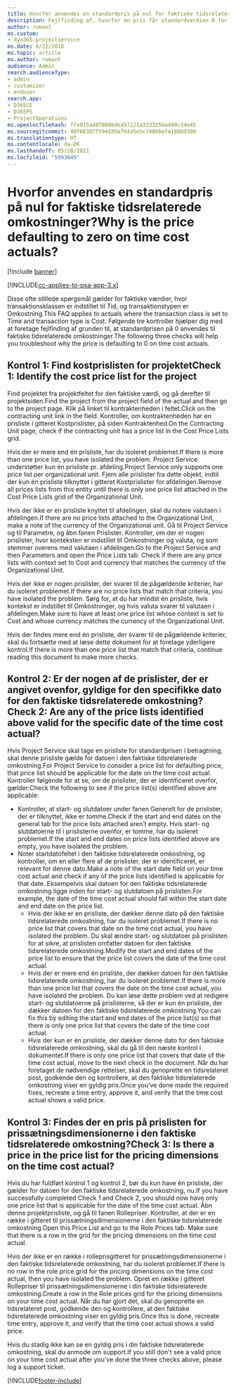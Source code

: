 ```yaml
---
title: Hvorfor anvendes en standardpris på nul for faktiske tidsrelaterede omkostninger?
description: Fejlfinding af, hvorfor en pris får standardværdien 0 for faktiske tidsrelaterede omkostninger.
author: rumant
ms.custom:
- dyn365-projectservice
ms.date: 8/21/2018
ms.topic: article
ms.author: rumant
audience: Admin
search.audienceType:
- admin
- customizer
- enduser
search.app:
- D365CE
- D365PS
- ProjectOperations
ms.openlocfilehash: ffe915a48f088bde457121a323325ba490c24e45
ms.sourcegitcommit: 40f68387f594180af64a5e5c748b6efa188bd300
ms.translationtype: HT
ms.contentlocale: da-DK
ms.lasthandoff: 05/10/2021
ms.locfileid: "5993049"
---
```

# <a name="why-is-the-price-defaulting-to-zero-on-time-cost-actuals"></a><span data-ttu-id="cd372-103">Hvorfor anvendes en standardpris på nul for faktiske tidsrelaterede omkostninger?</span><span class="sxs-lookup"><span data-stu-id="cd372-103">Why is the price defaulting to zero on time cost actuals?</span></span>

[!include [banner](../includes/psa-now-project-operations.md)]

[!INCLUDE[cc-applies-to-psa-app-3.x](../includes/cc-applies-to-psa-app-3x.md)]

<span data-ttu-id="cd372-104">Disse ofte stillede spørgsmål gælder for faktiske værdier, hvor transaktionsklassen er indstillet til Tid, og transaktionstypen er Omkostning.</span><span class="sxs-lookup"><span data-stu-id="cd372-104">This FAQ applies to actuals where the transaction class is set to Time and transaction type is Cost.</span></span> <span data-ttu-id="cd372-105">Følgende tre kontroller hjælper dig med at foretage fejlfinding af grunden til, at standardprisen på 0 anvendes til faktiske tidsrelaterede omkostninger.</span><span class="sxs-lookup"><span data-stu-id="cd372-105">The following three checks will help you troubleshoot why the price is defaulting to 0 on time cost actuals.</span></span>
 
## <a name="check-1-identify-the-cost-price-list-for-the-project"></a><span data-ttu-id="cd372-106">Kontrol 1: Find kostprislisten for projektet</span><span class="sxs-lookup"><span data-stu-id="cd372-106">Check 1: Identify the cost price list for the project</span></span>

<span data-ttu-id="cd372-107">Find projektet fra projektfeltet for den faktiske værdi, og gå derefter til projektsiden.</span><span class="sxs-lookup"><span data-stu-id="cd372-107">Find the project from the project field of the actual and then go to the project page.</span></span> <span data-ttu-id="cd372-108">Klik på linket til kontraktenheden i feltet.</span><span class="sxs-lookup"><span data-stu-id="cd372-108">Click on the contracting unit link in the field.</span></span> <span data-ttu-id="cd372-109">Kontroller, om kontraktenheden har en prisliste i gitteret Kostprislister, på siden Kontraktenhed.</span><span class="sxs-lookup"><span data-stu-id="cd372-109">On the Contracting Unit page, check if the contracting unit has a price list in the Cost Price Lists grid.</span></span>

<span data-ttu-id="cd372-110">Hvis der er mere end én prisliste, har du isoleret problemet.</span><span class="sxs-lookup"><span data-stu-id="cd372-110">If there is more than one price list, you have isolated the problem.</span></span> <span data-ttu-id="cd372-111">Project Service understøtter kun én prisliste pr. afdeling.</span><span class="sxs-lookup"><span data-stu-id="cd372-111">Project Service only supports one price list per organizational unit.</span></span> <span data-ttu-id="cd372-112">Fjern alle prislister fra dette objekt, indtil der kun én prisliste tilknyttet i gitteret Kostprislister for afdelingen.</span><span class="sxs-lookup"><span data-stu-id="cd372-112">Remove all prices lists from this entity until there is only one price list attached in the Cost Price Lists grid of the Organizational Unit.</span></span>

<span data-ttu-id="cd372-113">Hvis der ikke er en prisliste knyttet til afdelingen, skal du notere valutaen i afdelingen.</span><span class="sxs-lookup"><span data-stu-id="cd372-113">If there are no price lists attached to the Organizational Unit, make a note of the currency of the Organizational unit.</span></span> <span data-ttu-id="cd372-114">Gå til Project Service og til Parametre, og åbn fanen Prislister. Kontroller, om der er nogen prislister, hvor konteksten er indstillet til Omkostninger og valuta, og som stemmer overens med valutaen i afdelingen.</span><span class="sxs-lookup"><span data-stu-id="cd372-114">Go to the Project Service and then Parameters and open the Price Lists tab. Check if there are any price lists with context set to Cost and currency that matches the currency of the Organizational Unit.</span></span>
 
<span data-ttu-id="cd372-115">Hvis der ikke er nogen prislister, der svarer til de pågældende kriterier, har du isoleret problemet.</span><span class="sxs-lookup"><span data-stu-id="cd372-115">If there are no price lists that match that criteria, you have isolated the problem.</span></span> <span data-ttu-id="cd372-116">Sørg for, at du har mindst én prisliste, hvis kontekst er indstillet til Omkostninger, og hvis valuta svarer til valutaen i afdelingen.</span><span class="sxs-lookup"><span data-stu-id="cd372-116">Make sure to have at least one price list whose context is set to Cost and whose currency matches the currency of the Organizational Unit.</span></span>

<span data-ttu-id="cd372-117">Hvis der findes mere end én prisliste, der svarer til de pågældende kriterier, skal du fortsætte med at læse dette dokument for at foretage yderligere kontrol.</span><span class="sxs-lookup"><span data-stu-id="cd372-117">If there is more than one price list that match that criteria, continue reading this document to make more checks.</span></span>

## <a name="check-2-are-any-of-the-price-lists-identified-above-valid-for-the-specific-date-of-the-time-cost-actual"></a><span data-ttu-id="cd372-118">Kontrol 2: Er der nogen af de prislister, der er angivet ovenfor, gyldige for den specifikke dato for den faktiske tidsrelaterede omkostning?</span><span class="sxs-lookup"><span data-stu-id="cd372-118">Check 2: Are any of the price lists identified above valid for the specific date of the time cost actual?</span></span>

<span data-ttu-id="cd372-119">Hvis Project Service skal tage en prisliste for standardprisen i betragtning, skal denne prisliste gælde for datoen i den faktiske tidsrelaterede omkostning.</span><span class="sxs-lookup"><span data-stu-id="cd372-119">For Project Service to consider a price list for defaulting price, that price list should be applicable for the date on the time cost actual.</span></span> <span data-ttu-id="cd372-120">Kontroller følgende for at se, om de prislister, der er identificeret overfor, gælder:</span><span class="sxs-lookup"><span data-stu-id="cd372-120">Check the following to see if the price list(s) identified above are applicable:</span></span>

- <span data-ttu-id="cd372-121">Kontroller, at start- og slutdatoer under fanen Generelt for de prislister, der er tilknyttet, ikke er tomme.</span><span class="sxs-lookup"><span data-stu-id="cd372-121">Check if the start and end dates on the general tab for the price lists attached aren’t empty.</span></span> <span data-ttu-id="cd372-122">Hvis start- og slutdatoerne til i prislisterne ovenfor, er tomme, har du isoleret problemet.</span><span class="sxs-lookup"><span data-stu-id="cd372-122">If the start and end dates on price lists identified above are empty, you have isolated the problem.</span></span> 
- <span data-ttu-id="cd372-123">Noter startdatofeltet i den faktiske tidsrelaterede omkostning, og kontroller, om en eller flere af de prislister, der er identificeret, er relevant for denne dato.</span><span class="sxs-lookup"><span data-stu-id="cd372-123">Make a note of the start date field on your time cost actual and check if any of the price lists identified is applicable for that date.</span></span> <span data-ttu-id="cd372-124">Eksempelvis skal datoen for den faktiske tidsrelaterede omkostning ligge inden for start- og slutdatoen på prislisten.</span><span class="sxs-lookup"><span data-stu-id="cd372-124">For example, the date of the time cost actual should fall within the start date and end date on the price list.</span></span> 
    - <span data-ttu-id="cd372-125">Hvis der ikke er en prisliste, der dækker denne dato på den faktiske tidsrelaterede omkostning, har du isoleret problemet.</span><span class="sxs-lookup"><span data-stu-id="cd372-125">If there is no price list that covers that date on the time cost actual, you have isolated the problem.</span></span> <span data-ttu-id="cd372-126">Du skal ændre start- og slutdatoer på prislisten for at sikre, at prislisten omfatter datoen for den faktiske tidsrelaterede omkostning.</span><span class="sxs-lookup"><span data-stu-id="cd372-126">Modify the start and end dates of the price list to ensure that the price list covers the date of the time cost actual.</span></span> 
    - <span data-ttu-id="cd372-127">Hvis der er mere end én prisliste, der dækker datoen for den faktiske tidsrelaterede omkostning, har du isoleret problemet.</span><span class="sxs-lookup"><span data-stu-id="cd372-127">If there is more than one price list that covers the date on the time cost actual, you have isolated the problem.</span></span> <span data-ttu-id="cd372-128">Du kan løse dette problem ved at redigere start- og slutdatoerne på prislisterne, så der er kun én prisliste, der dækker datoen for den faktiske tidsrelaterede omkostning.</span><span class="sxs-lookup"><span data-stu-id="cd372-128">You can fix this by editing the start and end dates of the price list(s) so that there is only one price list that covers the date of the time cost actual.</span></span> 
    - <span data-ttu-id="cd372-129">Hvis der kun er én prisliste, der dækker denne dato for den faktiske tidsrelaterede omkostning, skal du gå til den næste kontrol i dokumentet.</span><span class="sxs-lookup"><span data-stu-id="cd372-129">If there is only one price list that covers that date of the time cost actual, move to the next check in the document.</span></span>
<span data-ttu-id="cd372-130">Når du har foretaget de nødvendige rettelser, skal du genoprette en tidsrelateret post, godkende den og kontrollere, at den faktiske tidsrelaterede omkostning viser en gyldig pris.</span><span class="sxs-lookup"><span data-stu-id="cd372-130">Once you’ve done made the required fixes, recreate a time entry, approve it, and verify that the time cost actual shows a valid price.</span></span>

## <a name="check-3-is-there-a-price-in-the-price-list-for-the-pricing-dimensions-on-the-time-cost-actual"></a><span data-ttu-id="cd372-131">Kontrol 3: Findes der en pris på prislisten for prissætningsdimensionerne i den faktiske tidsrelaterede omkostning?</span><span class="sxs-lookup"><span data-stu-id="cd372-131">Check 3: Is there a price in the price list for the pricing dimensions on the time cost actual?</span></span>

<span data-ttu-id="cd372-132">Hvis du har fuldført kontrol 1 og kontrol 2, bør du kun have én prisliste, der gælder for datoen for den faktiske tidsrelaterede omkostning, nu.</span><span class="sxs-lookup"><span data-stu-id="cd372-132">If you have successfully completed Check 1 and Check 2, you should now have only one price list that is applicable for the date of the time cost actual.</span></span> <span data-ttu-id="cd372-133">Åbn denne projektprisliste, og gå til fanen Rollepriser. Kontroller, at der er en række i gitteret til prissætningsdimensionerne i den faktiske tidsrelaterede omkostning.</span><span class="sxs-lookup"><span data-stu-id="cd372-133">Open this Price List and go to the Role Prices tab. Make sure that there is a row in the grid for the pricing dimensions on the time cost actual.</span></span>

<span data-ttu-id="cd372-134">Hvis der ikke er en række i rolleprisgitteret for prissætningsdimensionerne i den faktiske tidsrelaterede omkostning, har du isoleret problemet.</span><span class="sxs-lookup"><span data-stu-id="cd372-134">If there is no row in the role price grid for the pricing dimensions on the time cost actual, then you have isolated the problem.</span></span> <span data-ttu-id="cd372-135">Opret en række i gitteret Rollepriser til prissætningsdimensionerne i din faktiske tidsrelaterede omkostning.</span><span class="sxs-lookup"><span data-stu-id="cd372-135">Create a row in the Role prices grid for the pricing dimensions on your time cost actual.</span></span> <span data-ttu-id="cd372-136">Når du har gjort det, skal du genoprette en tidsrelateret post, godkende den og kontrollere, at den faktiske tidsrelaterede omkostning viser en gyldig pris.</span><span class="sxs-lookup"><span data-stu-id="cd372-136">Once this is done, recreate time entry, approve it, and verify that the time cost actual shows a valid price.</span></span>
 
<span data-ttu-id="cd372-137">Hvis du stadig ikke kan se en gyldig pris i din faktiske tidsrelaterede omkostning, skal du anmode om support.</span><span class="sxs-lookup"><span data-stu-id="cd372-137">If you still don't see a valid price on your time cost actual after you’ve done the three checks above, please log a support ticket.</span></span>





[!INCLUDE[footer-include](../includes/footer-banner.md)]